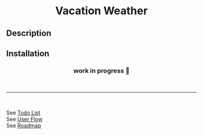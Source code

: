 <div align="center">
<br />

# Vacation Weather

</div>

## Description

## Installation

<div align="center">

### work in progress 🚧

</div>

<br />

---

<br />

See [Todo List](https://github.com/FreudCat/vacation-weather/blob/main/TODO.md)  
See [User Flow](https://github.com/FreudCat/vacation-weather/blob/main/USERFLOW.md)  
See [Roadmap](https://github.com/FreudCat/vacation-weather/blob/main/SKELETON.md)
